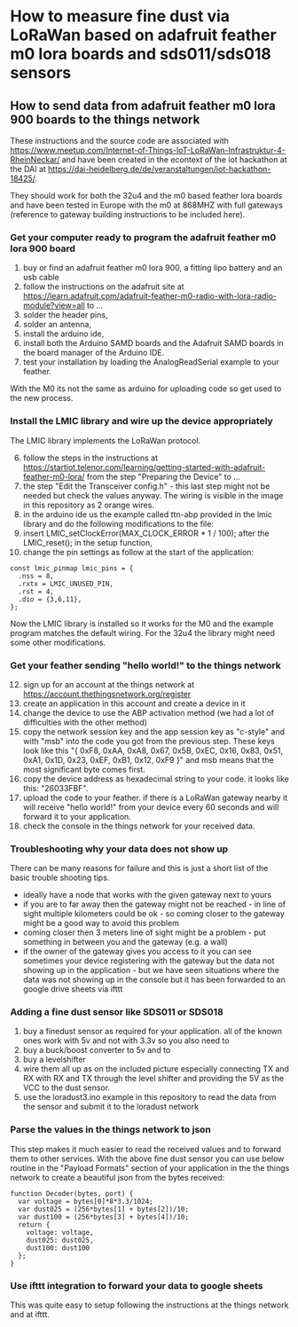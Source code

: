 # How to measure fine dust via LoRaWan based on adafruit feather m0 lora boards and sds011/sds018 sensors

## How to send data from adafruit feather m0 lora 900 boards to the things network

These instructions and the source code are associated with https://www.meetup.com/Internet-of-Things-IoT-LoRaWan-Infrastruktur-4-RheinNeckar/ and have been created in the econtext of the iot hackathon at the DAI at https://dai-heidelberg.de/de/veranstaltungen/iot-hackathon-18425/.

They should work for both the 32u4 and the m0 based feather lora boards and have been tested in Europe with the m0 at 868MHZ with full gateways (reference to gateway building instructions to be included here). 

### Get your computer ready to program the adafruit feather m0 lora 900 board

1. buy or find an adafruit feather m0 lora 900, a fitting lipo battery and an usb cable
2. follow the instructions on the adafruit site at https://learn.adafruit.com/adafruit-feather-m0-radio-with-lora-radio-module?view=all to ...
3. solder the header pins,
4. solder an antenna,
4. install the arduino ide,
5. install both the Arduino SAMD boards and the Adafruit SAMD boards in the board manager of the Arduino IDE.
6. test your installation by loading the AnalogReadSerial example to your feather.

With the M0 its not the same as arduino for uploading code so get used to the new process.

### Install the LMIC library and wire up the device appropriately

The LMIC library implements the LoRaWan protocol.

6. follow the steps in the instructions at https://startiot.telenor.com/learning/getting-started-with-adafruit-feather-m0-lora/ from the step "Preparing the Device" to ...
7. the step "Edit the Transceiver config.h" - this last step might not be needed but check the values anyway. The wiring is visible in the image in this repository as 2 orange wires.
8. in the arduino ide us the example called ttn-abp provided in the lmic library and do the following modifications to the file:
10. insert LMIC_setClockError(MAX_CLOCK_ERROR * 1 / 100); after the LMIC_reset(); in the setup function,
11. change the pin settings as follow at the start of the application:
```
const lmic_pinmap lmic_pins = {
  .nss = 8,  
  .rxtx = LMIC_UNUSED_PIN,
  .rst = 4,
  .dio = {3,6,11},
};
```

Now the LMIC library is installed so it works for the M0 and the example program matches the default wiring. For the 32u4 the library might need some other modifications.

### Get your feather sending "hello world!" to the things network

12. sign up for an account at the things network at https://account.thethingsnetwork.org/register 
13. create an application in this account and create a device in it
13. change the device to use the ABP activation method (we had a lot of difficulties with the other method)
14. copy the network session key and the app session key as "c-style" and with "msb" into the code you got from the previous step. These keys look like this "{ 0xF8, 0xAA, 0xA8, 0x67, 0x5B, 0xEC, 0x16, 0x83, 0x51, 0xA1, 0x1D, 0x23, 0xEF, 0xB1, 0x12, 0xF9 }" and msb means that the most significant byte comes first.
15. copy the device address as hexadecimal string to your code. it looks like this: "26033FBF".
16. upload the code to your feather. if there is a LoRaWan gateway nearby it will receive "hello world!" from your device every 60 seconds and will forward it to your application.
17. check the console in the things network for your received data.

### Troubleshooting why your data does not show up

There can be many reasons for failure and this is just a short list of the basic trouble shooting tips.
- ideally have a node that works with the given gateway next to yours
- if you are to far away then the gateway might not be reached - in line of sight multiple kilometers could be ok - so coming closer to the gateway might be a good way to avoid this problem
- coming closer then 3 meters line of sight might be a problem - put something in between you and the gateway (e.g. a wall)
- if the owner of the gateway gives you access to it you can see sometimes your device registering with the gateway but the data not showing up in the application - but we have seen situations where the data was not showing up in the console but it has been forwarded to an google drive sheets via ifttt

### Adding a fine dust sensor like SDS011 or SDS018

1. buy a finedust sensor as required for your application. all of the known ones work with 5v and not with 3.3v so you also need to
2. buy a buck/boost converter to 5v and to
3. buy a levelshifter
4. wire them all up as on the included picture especially connecting TX and RX with RX and TX through the level shifter and providing the 5V as the VCC to the dust sensor.
5. use the loradust3.ino example in this repository to read the data from the sensor and submit it to the loradust network 

### Parse the values in the things network to json

This step makes it much easier to read the received values and to forward them to other services. With the above fine dust sensor you can use below routine in the "Payload Formats" section of your application in the the things network to create a beautiful json from the bytes received:
```
function Decoder(bytes, port) {
  var voltage = bytes[0]*8*3.3/1024;
  var dust025 = (256*bytes[1] + bytes[2])/10;
  var dust100 = (256*bytes[3] + bytes[4])/10;
  return {
    voltage: voltage,
    dust025: dust025,
    dust100: dust100
  };
}
```

### Use ifttt integration to forward your data to google sheets

This was quite easy to setup following the instructions at the things network and at ifttt.
